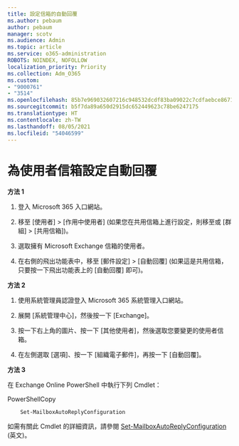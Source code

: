 ```yaml
---
title: 設定信箱的自動回覆
ms.author: pebaum
author: pebaum
manager: scotv
ms.audience: Admin
ms.topic: article
ms.service: o365-administration
ROBOTS: NOINDEX, NOFOLLOW
localization_priority: Priority
ms.collection: Adm_O365
ms.custom:
- "9000761"
- "3514"
ms.openlocfilehash: 85b7e969032607216c948532dcdf83ba09022c7cdfaebce8671c6d2e8fef183d
ms.sourcegitcommit: b5f7da89a650d2915dc652449623c78be6247175
ms.translationtype: HT
ms.contentlocale: zh-TW
ms.lasthandoff: 08/05/2021
ms.locfileid: "54046599"
---
```

# <a name="set-auto-replies-for-a-users-mailbox"></a>為使用者信箱設定自動回覆

**方法 1**

1. 登入 Microsoft 365 入口網站。

2. 移至 [使用者] > [作用中使用者] (如果您在共用信箱上進行設定，則移至或 [群組] > [共用信箱])。

3. 選取擁有 Microsoft Exchange 信箱的使用者。

4. 在右側的飛出功能表中，移至 [郵件設定] > [自動回覆] (如果這是共用信箱，只要按一下飛出功能表上的 [自動回覆] 即可)。

**方法 2**

1. 使用系統管理員認證登入 Microsoft 365 系統管理入口網站。

2. 展開 [系統管理中心]，然後按一下 [Exchange]。

3. 按一下右上角的圖片、按一下 [其他使用者]，然後選取您要變更的使用者信箱。

4. 在左側選取 [選項]、按一下 [組織電子郵件]，再按一下 [自動回覆]。

**方法 3**

在 Exchange Online PowerShell 中執行下列 Cmdlet：

PowerShellCopy

```
    Set-MailboxAutoReplyConfiguration
```

如需有關此 Cmdlet 的詳細資訊，請參閱 [Set-MailboxAutoReplyConfiguration](https://docs.microsoft.com/powershell/module/exchange/mailboxes/set-mailboxautoreplyconfiguration) (英文)。
